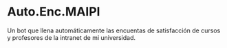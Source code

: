 # Auto.Enc.MAIPI
Un bot que llena automáticamente las encuentas de satisfacción de cursos y profesores de la intranet de mi universidad.
